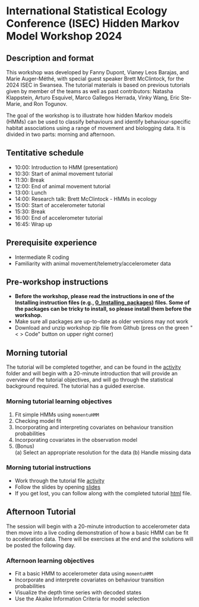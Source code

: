 # International Statistical Ecology Conference (ISEC) Hidden Markov Model Workshop 2024

## Description and format

This workshop was developed by Fanny Dupont, Vianey Leos Barajas, and Marie Auger-Méthé, with special guest speaker Brett McClintock, for the 2024 ISEC in Swansea. The tutorial materials is based on previous tutorials given by member of the teams as well as past contributors: Natasha Klappstein, Arturo Esquivel, Marco Gallegos Herrada, Vinky Wang, Eric Ste-Marie, and Ron Togunov.

The goal of the workshop is to illustrate how hidden Markov models (HMMs) can be used to classify behaviours and identify behaviour-specific habitat associations using a range of movement and biologging data. It is divided in two parts: morning and afternoon.

## Tentitative schedule

* 10:00: Introduction to HMM (presentation)
* 10:30: Start of animal movement tutorial
* 11:30: Break
* 12:00: End of animal movement tutorial
* 13:00: Lunch
* 14:00: Research talk: Brett McClintock - HMMs in ecology
* 15:00: Start of accelerometer tutorial
* 15:30: Break
* 16:00: End of accelerometer tutorial
* 16:45: Wrap up

## Prerequisite experience

- Intermediate R coding
- Familiarity with animal movement/telemetry/accelerometer data


## Pre-workshop instructions

- **Before the workshop, please read the instructions in one of the Installing instruction files (e.g., [0_Installing_packages](0_Installing_packages.Rmd)) files. Some of the packages can be tricky to install, so please install them before the workshop.**
- Make sure all packages are up-to-date as older versions may not work
- Download and unzip workshop zip file from Github (press on the green "< > Code" button on upper right corner)


## Morning tutorial 

The tutorial will be completed together, and can be found in the [activity](./Morning_Tutorial/Activity/Tutorial_Narwhal_morning_activity.Rmd) folder and will begin with a 20-minute introduction that will provide an overview of the tutorial objectives, and will go through the statistical background required. The tutorial has a guided exercise.

### Morning tutorial learning objectives

1. Fit simple HMMs using `momentuHMM`
2. Checking model fit 
3. Incorporating and interpreting covariates on behaviour transition probabilities
4. Incorporating covariates in the observation model
5. (Bonus) 	
    (a) Select an appropriate resolution for the data
    (b) Handle missing data


### Morning tutorial instructions

- Work through the tutorial file [activity](./1_Morning_Tutorial/Activity/Tutorial_Narwhal_morning_activity.Rmd)
- Follow the slides by opening [slides](./1_Morning_Tutorial/Morning_Slides.pptx)
- If you get lost, you can follow along with the completed tutorial [html](./1_Morning_Tutorial/Narwhal/Tutorial_Narwhal_morning.html) file.

## Afternoon Tutorial

The session will begin with a 20-minute introduction to accelerometer data then move into a live coding demonstration of how a basic HMM can be fit to acceleration data. There will be exercises at the end and the solutions will be posted the following day. 

### Afternoon learning objectives 

- Fit a basic HMM to accelerometer data using `momentuHMM`
- Incorporate and interprete covariates on behaviour transition probabilities
- Visualize the depth time series with decoded states
- Use the Akaike Information Criteria for model selection
